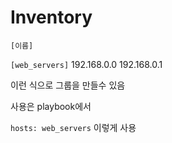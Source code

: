 # Inventory

`[이름]`

`[web_servers]` 
192.168.0.0
192.168.0.1

이런 식으로 그룹을 만들수 있음

사용은 playbook에서 

`hosts: web_servers` 이렇게 사용